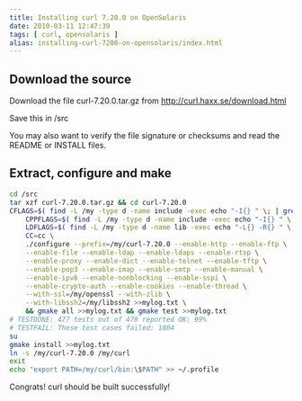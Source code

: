 ```yaml
---
title: Installing curl 7.20.0 on OpenSolaris
date: 2010-03-11 12:47:39
tags: [ curl, opensolaris ]
alias: installing-curl-7200-on-opensolaris/index.html
---
```


## Download the source

Download the file curl-7.20.0.tar.gz from http://curl.haxx.se/download.html

Save this in /src

You may also want to verify the file signature or checksums and read the README or INSTALL files.

## Extract, configure and make

```sh
cd /src
tar xzf curl-7.20.0.tar.gz && cd curl-7.20.0
CFLAGS=$( find -L /my -type d -name include -exec echo "-I{} " \; | grep -v "[.][0-9]" | tr -d '\n' ) \
	CPPFLAGS=$( find -L /my -type d -name include -exec echo "-I{} " \; | grep -v "[.][0-9]" | tr -d '\n' ) \
	LDFLAGS=$( find -L /my -type d -name lib -exec echo "-L{} -R{} " \; | grep -v "[.][0-9]" | tr -d '\n' ) \
	CC=cc \
	./configure --prefix=/my/curl-7.20.0 --enable-http --enable-ftp \
	--enable-file --enable-ldap --enable-ldaps --enable-rtsp \
	--enable-proxy --enable-dict --enable-telnet --enable-tftp \
	--enable-pop3 --enable-imap --enable-smtp --enable-manual \
	--enable-ipv6 --enable-nonblocking --enable-sspi \
	--enable-crypto-auth --enable-cookies --enable-thread \
	--with-ssl=/my/openssl --with-zlib \
	--with-libssh2=/my/libssh2 >>mylog.txt \
	&& gmake all >>mylog.txt && gmake test >>mylog.txt
# TESTDONE: 477 tests out of 478 reported OK: 99%
# TESTFAIL: These test cases failed: 1004
su
gmake install >>mylog.txt
ln -s /my/curl-7.20.0 /my/curl
exit
echo "export PATH=/my/curl/bin:\$PATH" >> ~/.profile
```

Congrats! curl should be built successfully!
